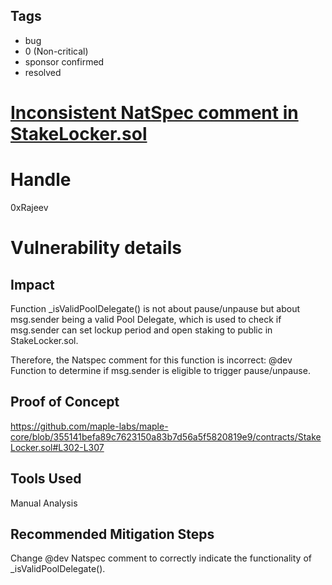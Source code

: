 ## Tags

- bug
- 0 (Non-critical)
- sponsor confirmed
- resolved

# [Inconsistent NatSpec comment in StakeLocker.sol](https://github.com/code-423n4/2021-04-maple-findings/issues/46) 

# Handle

0xRajeev


# Vulnerability details

## Impact

Function _isValidPoolDelegate() is not about pause/unpause but about msg.sender being a valid Pool Delegate, which is used to check if msg.sender can set lockup period and open staking to public in StakeLocker.sol.

Therefore, the Natspec comment for this function is incorrect:
@dev Function to determine if msg.sender is eligible to trigger pause/unpause.


## Proof of Concept

https://github.com/maple-labs/maple-core/blob/355141befa89c7623150a83b7d56a5f5820819e9/contracts/StakeLocker.sol#L302-L307

## Tools Used

Manual Analysis

## Recommended Mitigation Steps

Change @dev Natspec comment to correctly indicate the functionality of _isValidPoolDelegate().


